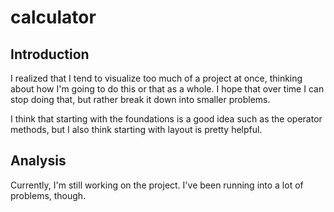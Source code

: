 # calculator

## Introduction

I realized that I tend to visualize too much of a project at once, thinking about how I'm going to do this or that as a whole. I hope that over time I can stop doing that, but rather break it down into smaller problems.

I think that starting with the foundations is a good idea such as the operator methods, but I also think starting with layout is pretty helpful.

## Analysis

Currently, I'm still working on the project. I've been running into a lot of problems, though. 